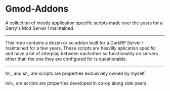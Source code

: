 # Gmod-Addons
                                                            
A collection of mostly application specific scripts made over the years for a Garry's Mod Server I maintained. 

------------------------------------------------------------------------------------------------------------------------------------------

This repo contains a dozen or so addon built for a DarkRP Server I maintained for a few years. These scripts are heavilly aplication specific and have a lot of interplay between eachother so functionality on servers other than the one they are configured for is questionable.

------------------------------------------------------------------------------------------------------------------------------------------

tnl_ and sn_ are scripts are properties exclusively owned by myself.

mik_ are scripts are properties developed in co-op along side peers.
